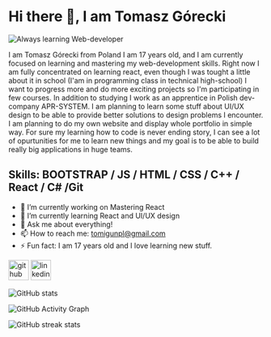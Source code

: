 # Hi there 👋, I am Tomasz Górecki
![Always learning  Web-developer](https://i.imgur.com/uMBsx6C.png)

I am Tomasz Górecki from Poland I am 17 years old, and I am currently focused on learning and mastering my web-development skills. Right now I am fully concentrated on learning react, even though I was tought a little about it in school (I'am in programming class in technical high-school) I want to progress more and do more exciting projects so I'm participating in few courses. In addition to studying I work as an apprentice in Polish dev-company APR-SYSTEM. I am planning to learn some stuff about UI/UX design to be able to provide better solutions to design problems I encounter. I am planning to do my own website and display whole portfolio in simple way. For sure my learning how to code is never ending story, I can see a lot of opurtunities for me to learn new things and my goal is to be able to build really big applications in huge teams.

## Skills: BOOTSTRAP / JS / HTML / CSS / C++ / React / C# /Git

- 🔭 I’m currently working on Mastering React 
- 🌱 I’m currently learning React and UI/UX design 
- 💬 Ask me about everything! 
- 📫 How to reach me: tomigunpl@gmail.com
- ⚡ Fun fact: I am 17 years old and I love learning new stuff. 


[<img src='https://cdn.jsdelivr.net/npm/simple-icons@3.0.1/icons/github.svg' alt='github' height='40'>](https://github.com/TomaszGorecki1)  [<img src='https://cdn.jsdelivr.net/npm/simple-icons@3.0.1/icons/linkedin.svg' alt='linkedin' height='40'>](https://www.linkedin.com/in/https://www.linkedin.com/in/tomasz-g%C3%B3recki-66969a22a//)  

![GitHub stats](https://github-readme-stats.vercel.app/api?username=TomaszGorecki1&show_icons=true&count_private=true)  

![GitHub Activity Graph](https://activity-graph.herokuapp.com/graph?username=TomaszGorecki1)  

![GitHub streak stats](https://github-readme-streak-stats.herokuapp.com/?user=TomaszGorecki1)  

